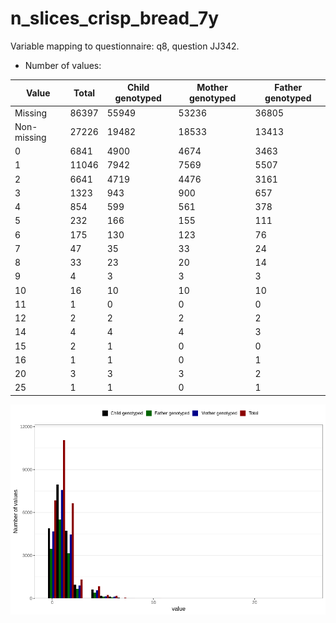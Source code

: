 # n_slices_crisp_bread_7y
Variable mapping to questionnaire: q8, question JJ342.
- Number of values:

| Value | Total | Child genotyped | Mother genotyped | Father genotyped |
| ----- | ----- | --------------- | ---------------- | ---------------- |
| Missing | 86397 | 55949 | 53236 | 36805 |
| Non-missing | 27226 | 19482 | 18533 | 13413 |
| 0 | 6841 | 4900 | 4674 | 3463 |
| 1 | 11046 | 7942 | 7569 | 5507 |
| 2 | 6641 | 4719 | 4476 | 3161 |
| 3 | 1323 | 943 | 900 | 657 |
| 4 | 854 | 599 | 561 | 378 |
| 5 | 232 | 166 | 155 | 111 |
| 6 | 175 | 130 | 123 | 76 |
| 7 | 47 | 35 | 33 | 24 |
| 8 | 33 | 23 | 20 | 14 |
| 9 | 4 | 3 | 3 | 3 |
| 10 | 16 | 10 | 10 | 10 |
| 11 | 1 | 0 | 0 | 0 |
| 12 | 2 | 2 | 2 | 2 |
| 14 | 4 | 4 | 4 | 3 |
| 15 | 2 | 1 | 0 | 0 |
| 16 | 1 | 1 | 0 | 1 |
| 20 | 3 | 3 | 3 | 2 |
| 25 | 1 | 1 | 0 | 1 |



![](n_slices_crisp_bread_7y_n.png)



